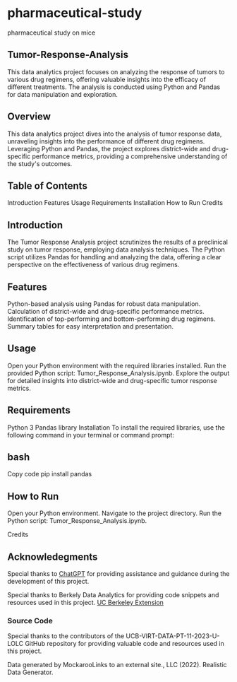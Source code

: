 # pharmaceutical-study
pharmaceutical study on mice
## Tumor-Response-Analysis

This data analytics project focuses on analyzing the response of tumors to various drug regimens, offering valuable insights into the efficacy of different treatments. The analysis is conducted using Python and Pandas for data manipulation and exploration.

## Overview
This data analytics project dives into the analysis of tumor response data, unraveling insights into the performance of different drug regimens. Leveraging Python and Pandas, the project explores district-wide and drug-specific performance metrics, providing a comprehensive understanding of the study's outcomes.

## Table of Contents
Introduction
Features
Usage
Requirements
Installation
How to Run
Credits

## Introduction
The Tumor Response Analysis project scrutinizes the results of a preclinical study on tumor response, employing data analysis techniques. The Python script utilizes Pandas for handling and analyzing the data, offering a clear perspective on the effectiveness of various drug regimens.

## Features
Python-based analysis using Pandas for robust data manipulation.
Calculation of district-wide and drug-specific performance metrics.
Identification of top-performing and bottom-performing drug regimens.
Summary tables for easy interpretation and presentation.

## Usage
Open your Python environment with the required libraries installed.
Run the provided Python script: Tumor_Response_Analysis.ipynb.
Explore the output for detailed insights into district-wide and drug-specific tumor response metrics.

## Requirements
Python 3
Pandas library
Installation
To install the required libraries, use the following command in your terminal or command prompt:

## bash
Copy code
pip install pandas

## How to Run
Open your Python environment.
Navigate to the project directory.
Run the Python script: Tumor_Response_Analysis.ipynb.

Credits
## Acknowledegments

Special thanks to [ChatGPT](https://www.openai.com/gpt) for providing assistance and guidance during the development of this project.

Special thanks to Berkely Data Analytics for providing code snippets and resources used in this project. [UC Berkeley Extension](https://extension.berkeley.edu/)

### Source Code

Special thanks to the contributors of the UCB-VIRT-DATA-PT-11-2023-U-LOLC GitHub repository for providing valuable code and resources used in this project.

Data generated by MockarooLinks to an external site., LLC (2022). Realistic Data Generator.
